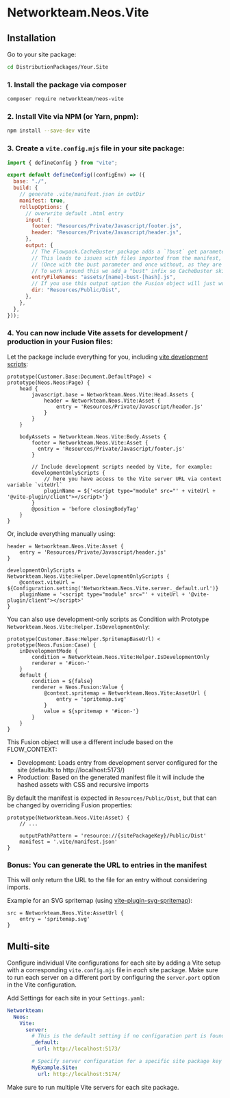 # Networkteam.Neos.Vite

## Installation

Go to your site package:

```bash
cd DistributionPackages/Your.Site
```

### 1. Install the package via composer

```bash
composer require networkteam/neos-vite
```

### 2. Install Vite via NPM (or Yarn, pnpm):

```bash
npm install --save-dev vite
```

### 3. Create a `vite.config.mjs` file in your site package:

```js
import { defineConfig } from "vite";

export default defineConfig((configEnv) => ({
  base: "./",
  build: {
    // generate .vite/manifest.json in outDir
    manifest: true,
    rollupOptions: {
      // overwrite default .html entry
      input: {
        footer: "Resources/Private/Javascript/footer.js",
        header: "Resources/Private/Javascript/header.js",
      },
      output: {
        // The Flowpack.CacheBuster package adds a `?bust` get parameter with a hash based on the file content.
        // This leads to issues with files imported from the manifest, as they may be loaded twice.
        // (Once with the bust parameter and once without, as they are technically two different URLs.)
        // To work around this we add a "bust" infix so CacheBuster skips adding the bust parameter.
        entryFileNames: "assets/[name]-bust-[hash].js",
        // If you use this output option the Fusion object will just work™️
        dir: "Resources/Public/Dist",
      },
    },
  },
}));
```

### 4. You can now include Vite assets for development / production in your Fusion files:

Let the package include everything for you, including [vite development scripts](https://vitejs.dev/guide/backend-integration):

```fusion
prototype(Customer.Base:Document.DefaultPage) < prototype(Neos.Neos:Page) {
    head {
        javascript.base = Networkteam.Neos.Vite:Head.Assets {
            header = Networkteam.Neos.Vite:Asset {
                entry = 'Resources/Private/Javascript/header.js'
            }
        }
    }

    bodyAssets = Networkteam.Neos.Vite:Body.Assets {
        footer = Networkteam.Neos.Vite:Asset {
          entry = 'Resources/Private/Javascript/footer.js'
        }

        // Include development scripts needed by Vite, for example:
        developmentOnlyScripts {
            // here you have access to the Vite server URL via context variable `viteUrl`
            pluginName = ${'<script type="module" src="' + viteUrl + '@vite-plugin/client"></script>'}
        }
        @position = 'before closingBodyTag'
    }
}
```

Or, include everything manually using:

```fusion
header = Networkteam.Neos.Vite:Asset {
    entry = 'Resources/Private/Javascript/header.js'
}

developmentOnlyScripts = Networkteam.Neos.Vite:Helper.DevelopmentOnlyScripts {
    @context.viteUrl = ${Configuration.setting('Networkteam.Neos.Vite.server._default.url')}
    pluginName = '<script type="module" src="' + viteUrl + '@vite-plugin/client"></script>'
}
```

You can also use development-only scripts as Condition with Prototype `Networkteam.Neos.Vite:Helper.IsDevelopmentOnly`:

```fusion
prototype(Customer.Base:Helper.SpritemapBaseUrl) < prototype(Neos.Fusion:Case) {
    inDevelopmentMode {
        condition = Networkteam.Neos.Vite:Helper.IsDevelopmentOnly
        renderer = '#icon-'
    }
    default {
        condition = ${false}
        renderer = Neos.Fusion:Value {
            @context.spritemap = Networkteam.Neos.Vite:AssetUrl {
                entry = 'spritemap.svg'
            }
            value = ${spritemap + '#icon-'}
        }
    }
}
```

This Fusion object will use a different include based on the FLOW_CONTEXT:

- Development: Loads entry from development server configured for the site (defaults to http://localhost:5173/)
- Production: Based on the generated manifest file it will include the hashed assets with CSS and recursive imports

By default the manifest is expected in `Resources/Public/Dist`, but that can be changed by overriding Fusion properties:

```fusion
prototype(Networkteam.Neos.Vite:Asset) {
    // ...

    outputPathPattern = 'resource://{sitePackageKey}/Public/Dist'
    manifest = '.vite/manifest.json'
}
```

### Bonus: You can generate the URL to entries in the manifest

This will only return the URL to the file for an entry without considering imports.

Example for an SVG spritemap (using [vite-plugin-svg-spritemap](https://github.com/SpiriitLabs/vite-plugin-svg-spritemap)):

```fusion
src = Networkteam.Neos.Vite:AssetUrl {
    entry = 'spritemap.svg'
}
```

## Multi-site

Configure individual Vite configurations for each site by adding a Vite setup with a corresponding `vite.config.mjs` file in _each_ site package.
Make sure to run each server on a different port by configuring the `server.port` option in the Vite configuration.

Add Settings for each site in your `Settings.yaml`:

```yaml
Networkteam:
  Neos:
    Vite:
      server:
        # This is the default setting if no configuration part is found for the site package key
        _default:
          url: http://localhost:5173/

        # Specify server configuration for a specific site package key
        MyExample.Site:
          url: http://localhost:5174/
```

Make sure to run multiple Vite servers for each site package.
